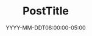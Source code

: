 ---
title: "PostTitle"
date: YYYY-MM-DDT08:00:00-05:00
excerpt_separator: "<!--more-->"
categories:
  - Blog
tags:
  - Cisco Callmanager
  - Cisco
  - Cisco UC
  - Call Manager
  - Unified Communications
---
